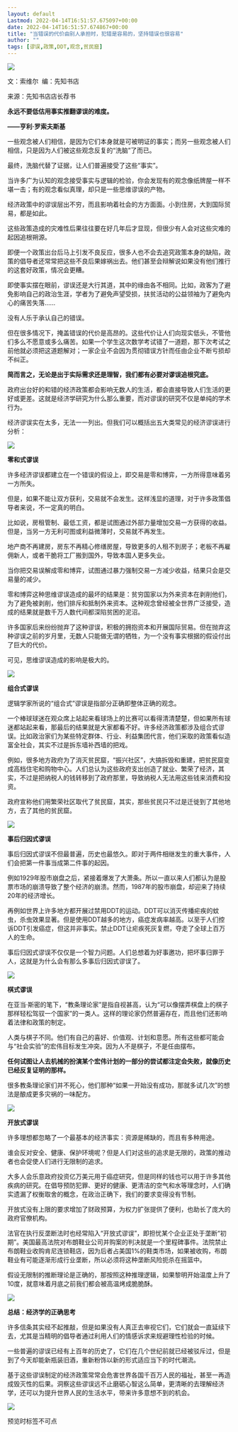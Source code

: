 ```yaml
---
layout: default
Lastmod: 2022-04-14T16:51:57.675097+00:00
date: 2022-04-14T16:51:57.674867+00:00
title: "当错误的代价由别人承担时，犯错是容易的，坚持错误也很容易"
author: ""
tags: [谬误,政策,DDT,观念,贫民窟]
---
```


![](https://images.weserv.nl/?url=https%3A//mmbiz.qpic.cn/mmbiz_jpg/PpAEB7a8CF6ic39kvvgZymvY9GatCticEYerNJmiaptfF3PbCmnuJ6PfJt9mWBbnUfEePCnm7xNKKaWXTVcVqTvng/640%3Fwx_fmt%3Djpeg)

文：索维尔  编：先知书店

来源：先知书店店长荐书

**永远不要低估用事实推翻谬误的难度。**

**——亨利·罗索夫斯基**

一些观念被人们相信，是因为它们本身就是可被明证的事实；而另一些观念被人们相信，只是因为人们被这些观念反复的“洗脑”了而已。

  

最终，洗脑代替了证据，让人们普遍接受了这些“事实”。

  

当许多广为认知的观念接受事实与逻辑的检验，你会发现有的观念像纸牌屋一样不堪一击；有的观念看似真理，却只是一些思维谬误的产物。

  

经济政策中的谬误层出不穷，而且影响着社会的方方面面。小到住房，大到国际贸易，都是如此。

  

这些政策造成的灾难性后果往往要在好几年后才显现，但很少有人会对这些灾难的起因追根朔源。

  

即便一个政策出台后马上引发不良反应，很多人也不会去追究政策本身的缺陷，政策的倡导者还常常把这些不良后果嫁祸出去。他们甚至会辩解说如果没有他们推行的这套好政策，情况会更糟。

  

即使事实摆在眼前，谬误还是大行其道，其中的缘由各不相同。比如，政客为了避免影响自己的政治生涯，学者为了避免声望受损，扶贫活动的公益领袖为了避免内心的痛苦失落……

  

没有人乐于承认自己的错误。

  

但在很多情况下，掩盖错误的代价是高昂的。这些代价让人们向现实低头，不管他们多么不愿意或多么痛苦。如果一个学生这次数学考试错了一道题，那下次考试之前他就必须把这道题解对；一家企业不会因为贯彻错误方针而任由企业不断亏损却不纠正。

  

**简而言之，无论是出于实际需求还是理智，我们都有必要对谬误追根究底。**

政府出台好的和错的经济政策都会影响无数人的生活，都会直接导致人们生活的更好或更差。这就是经济学研究为什么那么重要，而对谬误的研究不仅是单纯的学术行为。

  

经济谬误实在太多，无法一一列出。但我们可以概括出五大类常见的经济谬误进行分析：

  

  

![](https://images.weserv.nl/?url=https%3A//mmbiz.qpic.cn/mmbiz_jpg/qQGuAKLumGWWQ6Kk55NSlkWVQia7cBkgMKPfOLdox4SKNmLXpuRjqsRsQjY4JBR463RxIozL20vjg7nZ6hbEVTA/640%3Fwx_fmt%3Djpeg)

**零和式谬误**

  

许多经济谬误都建立在一个错误的假设上，即交易是零和博弈，一方所得意味着另一方所失。

  

但是，如果不能让双方获利，交易就不会发生。这样浅显的道理，对于许多政策倡导者来说，不一定真的明白。

  

比如说，房租管制、最低工资，都是试图通过外部力量增加交易一方获得的收益。但是，当另一方无利可图或利益微薄时，交易就不再发生。

  

地产商不再建房，房东不再精心修缮房屋，导致更多的人租不到房子；老板不再雇佣新人，或者干脆将工厂搬到国外，导致本国人更多失业。

  

当你把交易误解成零和博弈，试图通过暴力强制交易一方减少收益，结果只会是交易量的减少。

  

零和博弈这种思维谬误造成的最坏的结果是：贫穷国家以为外来资本在剥削他们，为了避免被剥削，他们排斥和抵制外来资本。这种观念曾经被全世界广泛接受，造成的结果就是数千万人数代间都深陷贫困的泥沼。

  

许多国家后来纷纷抛弃了这种谬误，积极的拥抱资本和开展国际贸易。但在抛弃这种谬误之前的岁月里，无数人只能做无谓的牺牲，为一个没有事实根据的假设付出了巨大的代价。

  

可见，思维谬误造成的影响是极大的。

  

  

![](https://images.weserv.nl/?url=https%3A//mmbiz.qpic.cn/mmbiz_jpg/qQGuAKLumGWWQ6Kk55NSlkWVQia7cBkgMPkM6NOYdzibO3zvlG0avCHwJ60H4icmb4a1iciaoB9Ua9PoEqhibIibnm8rg/640%3Fwx_fmt%3Djpeg)

**组合式谬误**

  

逻辑学家所说的“组合式”谬误是指部分正确即整体正确的观念。  

  

一个棒球球迷在观众席上站起来看球场上的比赛可以看得清清楚楚，但如果所有球迷都站起来看，那最后的结果就是大家都看不好。许多经济政策都涉及组合式谬误。比如政治家们为某些特定群体、行业、利益集团代言，他们采取的政策看似造富全社会，其实不过是拆东墙补西墙的把戏。

  

例如，很多地方政府为了消灭贫民窟，“振兴社区”，大搞拆毁和重建，把贫民窟变成高档住宅和购物中心。人们总认为这些政府支出创造了就业、繁荣了经济，其实，不过是把纳税人的钱转移到了政府那里，导致纳税人无法用这些钱来消费和投资。

  

政府宣称他们用繁荣社区取代了贫民窟，其实，那些贫民只不过是迁徙到了其他地方，去了其他的贫民窟。

  

  

![](https://images.weserv.nl/?url=https%3A//mmbiz.qpic.cn/mmbiz_jpg/qQGuAKLumGWWQ6Kk55NSlkWVQia7cBkgMSIC7G31PpQFAY1OfV0fiba05fIuKyziaklexKs4WACvflfAJ2BlJJLtA/640%3Fwx_fmt%3Djpeg)

**事后归因式谬误**

  

事后归因式谬误不但最普遍，历史也最悠久。即对于两件相继发生的重大事件，人们会把第一件事当成第二件事的起因。  

  

例如1929年股市崩盘之后，紧接着爆发了大萧条。所以一直以来人们都认为是股票市场的崩溃导致了整个经济的崩溃。然而，1987年的股市崩盘，却迎来了持续20年的经济增长。

  

再例如世界上许多地方都开展过禁用DDT的运动。DDT可以消灭传播疟疾的蚊虫，杀虫效果显著。但是使用DDT越多的地方，癌症发病率越高。以至于人们控诉DDT引发癌症，但这并非事实。禁止DDT让疟疾死灰复燃，夺走了全球上百万人的生命。

  

事后归因式谬误不仅仅是一个智力问题。人们总想着为好事邀功，把坏事归罪于人，这就是为什么会有那么多事后归因式谬误了。

  

  

![](https://images.weserv.nl/?url=https%3A//mmbiz.qpic.cn/mmbiz_jpg/qQGuAKLumGWWQ6Kk55NSlkWVQia7cBkgMoTXlBZ0pY6eJ1ChO4XMlomJtr9Qicgsn7XQSBDEy6k3BLnvB98bK5eQ/640%3Fwx_fmt%3Djpeg)

**棋式谬误**

  

在亚当·斯密的笔下，“教条理论家”是指自视甚高，认为“可以像摆弄棋盘上的棋子那样轻松驾驭一个国家”的一类人。这样的理论家仍然普遍存在，而且他们还影响着法律和政策的制定。

  

人类与棋子不同。他们有自己的喜好、价值观、计划和意愿。所有这些都可能会与“社会实验”的宏伟目标发生冲突。因为人不是棋子，不是任由摆布。

  

**任何试图让人去机械的扮演某个宏伟计划的一部分的尝试都注定会失败，就像历史已经反复证明的那样。**

  

很多教条理论家们并不死心，他们那种“如果一开始没有成功，那就多试几次”的想法是酿成更多灾祸的一味配方。

  

  

![](https://images.weserv.nl/?url=https%3A//mmbiz.qpic.cn/mmbiz_jpg/qQGuAKLumGWWQ6Kk55NSlkWVQia7cBkgMCuuD5INvxfhtNmbVCGpyPMESt4EGjYILSdJwdyUhxaaBg8tp8vr4Vg/640%3Fwx_fmt%3Djpeg)

**开放式谬误**

  

许多理想都忽略了一个最基本的经济事实：资源是稀缺的，而且有多种用途。

  

谁会反对安全、健康、保护环境呢？但是人们对这些的追求是无限的，政策的推动者也会促使人们进行无限制的追求。

  

大多人会乐意政府投资亿万美元用于癌症研究，但是同样的钱也可以用于许多其他疾病的研究。在倡导预防犯罪、更好的健康、更清洁的空气和水等理念时，人们确实遗漏了权衡取舍的概念，在政治正确下，我们的要求变得没有节制。

  

开放式没有上限的要求增加了财政预算，为权力扩张提供了便利，也助长了庞大的政府官僚机构。

  

法官在执行反垄断法时也经常陷入“开放式谬误”，即担忧某个企业正处于垄断“初期”。美国最高法院对布朗鞋业公司并购案的判决就是一个里程碑事件。法院禁止布朗鞋业收购肯尼连锁鞋店，因为后者占美国1%的鞋类市场，如果被收购，布朗鞋业有可能逐渐形成行业垄断，所以必须将这种垄断风险扼杀在摇篮中。

  

假设无限制的推断理论是正确的，那按照这种推理逻辑，如果黎明开始温度上升了10度，就意味着月底之前我们都会被高温烤成脆脆酥。

  

  

![](https://images.weserv.nl/?url=https%3A//mmbiz.qpic.cn/mmbiz_jpg/qQGuAKLumGWWQ6Kk55NSlkWVQia7cBkgMTLnKPvegiaWT67UrW8aLlXbNVbCjmw7emqdfCl5jo6xOqHON0KRn1cQ/640%3Fwx_fmt%3Djpeg)

**总结：经济学的正确思考**

  

许多信条其实经不起推敲，但是如果没有人真正去审视它们，它们就会一直延续下去，尤其是当精明的倡导者通过利用人们的情感诉求来规避理性检验的时候。  

一些普遍的谬误已经有上百年的历史了，它们在几个世纪前就已经被驳斥过，但是到了今天却能新瓶装旧酒，重新粉饰以新的形式适应当下的时代潮流。

  

基于这些谬误制定的经济政策常常会危害世界各国千百万人民的福祉，甚至一再造成毁灭性的后果。洞察这些谬误远不止磨砺心智这么简单，更清晰的去理解经济学，还可以为提升世界人民的生活水平，带来许多意想不到的机会。

****![](https://images.weserv.nl/?url=https%3A//mmbiz.qpic.cn/mmbiz_png/PpAEB7a8CF782ACHmrp3NsTcV3mX7ibiaXySr9O1qT7Y0Abgdhhd07zpqZiaic8ibXYd3GcURhKArR5nqOw304CvgVg/640%3Fwx_fmt%3Dpng)****

预览时标签不可点

